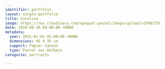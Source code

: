 ```yaml
---
identifier: portfolio
layout: single-portfolio
title: Caroline
image: https://res.cloudinary.com/npaquet-pastel/image/upload/v1546375049/Caroline-pastel-35-X-45-cm-2015.jpg
date: 2018-08-30 04:00:00 +0000
metadata:
  year: 2015-01-01 05:00:00 +0000
  dimensions: 45 X 35 cm
  support: Papier Canson
  type: Pastel sec Holbein
categorie: portraits

---
```


